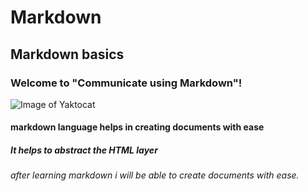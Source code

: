 # Markdown 
## Markdown basics
### Welcome to "Communicate using Markdown"!
![Image of Yaktocat](https://octodex.github.com/images/yaktocat.png)



#### markdown language helps in creating documents with ease
##### It helps to abstract the HTML layer
###### after learning markdown i will be able to create documents with ease.
